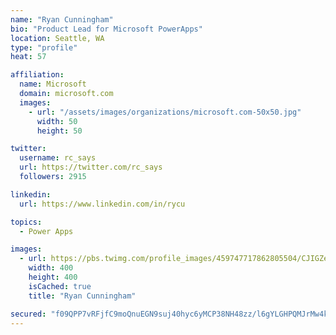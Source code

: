 ```yaml
---
name: "Ryan Cunningham"
bio: "Product Lead for Microsoft PowerApps"
location: Seattle, WA
type: "profile"
heat: 57

affiliation:
  name: Microsoft
  domain: microsoft.com
  images:
    - url: "/assets/images/organizations/microsoft.com-50x50.jpg"
      width: 50
      height: 50

twitter:
  username: rc_says
  url: https://twitter.com/rc_says
  followers: 2915

linkedin:
  url: https://www.linkedin.com/in/rycu

topics:
  - Power Apps

images:
  - url: https://pbs.twimg.com/profile_images/459747717862805504/CJIGZejd_400x400.png
    width: 400
    height: 400
    isCached: true
    title: "Ryan Cunningham"

secured: "f09QPP7vRFjfC9moQnuEGN9suj40hyc6yMCP38NH48zz/l6gYLGHPQMJrMw4kLtKzRpW2GLafSwW5dAGdB0nvDfY4yu5oagA1TQRax+6X++kuCAPLcGWF1L+09x6I9VMEK0BQ/8o7fNvMtYqSi17HroRDEVCdT03VUKHitUIm8JjMR4LwqTvhsYNzmnlMe9B6nPNU4OfF5uqUFJLEpJze3tZFTeTVcQVnmYnaE1ghxRxPRxXU+4nR00GsRuJXuaiAzFG+/oncMliebRHfuIE6K0/sgXe+cAas4dDkbEXnHlrSga+8/II7rIJsO5YVhUQgLvrOFKDCCEMR7f71soSDsc4FlgKMQE4JDOlIB54hR+ooaTqbJO2AH8I7r8Km7ELxKUAI13X10ehZaSprzV4nRpFt54zBYWD+UQY28Al7pY=;uu3uO50YhlYfCc6dPAfp1A=="
---
```


